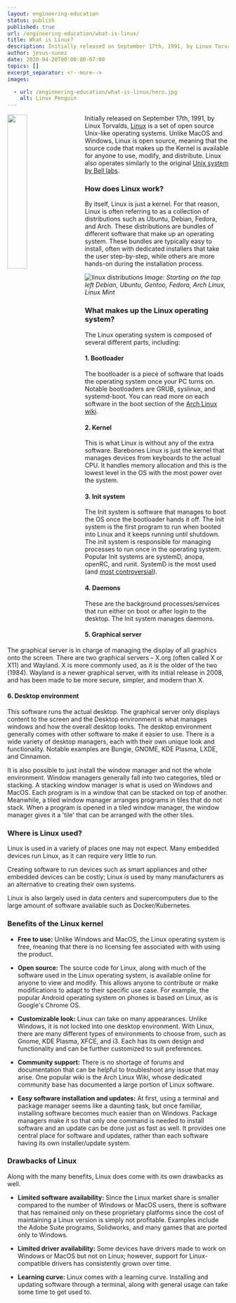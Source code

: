 ```yaml
---
layout: engineering-education
status: publish
published: true
url: /engineering-education/what-is-linux/
title: What is Linux?
description: Initially released on September 17th, 1991, by Linux Torvalds, Linux is a set of open source Unix-like operating systems.
author: jesus-nunez
date: 2020-04-20T00:00:00-07:00
topics: []
excerpt_separator: <!--more-->
images:

  - url: /engineering-education/what-is-linux/hero.jpg
    alt: Linux Penguin
---
```

<img src="/engineering-education/what-is-linux/Tux_linux_logo.png" style="float: left; padding-right: 5%; margin-bottom: 10px; width:30%;">

Initially released on September 17th, 1991, by Linux Torvalds, [Linux](https://en.wikipedia.org/wiki/Linux) is a set of open source Unix-like operating systems. Unlike MacOS and Windows, Linux is open source, meaning that the source code that makes up the Kernel is available for anyone to use, modify, and distribute. Linux also operates similarly to the original [Unix system by Bell labs](https://en.wikipedia.org/wiki/Unix).

<!--more-->

### How does Linux work?
By itself, Linux is just a kernel. For that reason, Linux is often referring to as a collection of distributions such as Ubuntu, Debian, Fedora, and Arch. These distributions are bundles of different software that make up an operating system. These bundles are typically easy to install, often with dedicated installers that take the user step-by-step, while others are more hands-on during the installation process.

![linux distributions](/engineering-education/what-is-linux/linuxlogos.png)
*Image: Starting on the top left Debian, Ubuntu, Gentoo, Fedora, Arch Linux, Linux Mint*

### What makes up the Linux operating system?
The Linux operating system is composed of several different parts, including:

#### 1. Bootloader
The bootloader is a piece of software that loads the operating system once your PC turns on. Notable bootloaders are GRUB, syslinux, and systemd-boot. You can read more on each software in the boot section of the [Arch Linux wiki](https://wiki.archlinux.org/index.php/Arch_boot_process#Boot_loader).

#### 2. Kernel
This is what Linux is without any of the extra software. Barebones Linux is just the kernel that manages devices from keyboards to the actual CPU. It handles memory allocation and this is the lowest level in the OS with the most power over the system.

#### 3. Init system
The Init system is software that manages to boot the OS once the bootloader hands it off. The Init system is the first program to run when booted into Linux and it keeps running until shutdown. The init system is responsible for managing processes to run once in the operating system. Popular Init systems are systemD, anopa, openRC, and runit. SystemD is the most used (and [most controversial](https://www.infoworld.com/article/3159124/linux-why-do-people-hate-systemd.html)).

#### 4. Daemons
These are the background processes/services that run either on boot or after login to the desktop. The Init system manages daemons.

#### 5. Graphical server
The graphical server is in charge of managing the display of all graphics onto the screen. There are two graphical servers – X.org (often called X or X11) and Wayland. X is more commonly used, as it is the older of the two (1984). Wayland is a newer graphical server, with its initial release in 2008, and has been made to be more secure, simpler, and modern than X.

#### 6. Desktop environment
This software runs the actual desktop. The graphical server only displays content to the screen and the Desktop environment is what manages windows and how the overall desktop looks. The desktop environment generally comes with other software to make it easier to use. There is a wide variety of desktop managers, each with their own unique look and functionality. Notable examples are Bungie, GNOME, KDE Plasma, LXDE, and Cinnamon.

It is also possible to just install the window manager and not the whole environment. Window managers generally fall into two categories, tiled or stacking. A stacking window manager is what is used on Windows and MacOS. Each program is in a window that can be stacked on top of another. Meanwhile, a tiled window manager arranges programs in tiles that do not stack. When a program is opened in a tiled window manager, the window manager gives it a 'tile' that can be arranged with the other tiles.

### Where is Linux used?
Linux is used in a variety of places one may not expect. Many embedded devices run Linux, as it can require very little to run.

Creating software to run devices such as smart appliances and other embedded devices can be costly; Linux is used by many manufacturers as an alternative to creating their own systems.

Linux is also largely used in data centers and supercomputers due to the large amount of software available such as Docker/Kubernetes.

### Benefits of the Linux kernel
- **Free to use:** Unlike Windows and MacOS, the Linux operating system is free, meaning that there is no licensing fee associated with with using the product.

- **Open source:** The source code for Linux, along with much of the software used in the Linux operating system, is available online for anyone to view and modify. This allows anyone to contribute or make modifications to adapt to their specific use case. For example, the popular Android operating system on phones is based on Linux, as is Google's Chrome OS.

- **Customizable look:** Linux can take on many appearances. Unlike Windows, it is not locked into one desktop environment. With Linux, there are many different types of environments to choose from, such as Gnome, KDE Plasma, XFCE, and i3. Each has its own design and functionality and can be further customized to suit preferences.

- **Community support:** There is no shortage of forums and documentation that can be helpful to troubleshoot any issue that may arise. One popular wiki is the Arch Linux Wiki, whose dedicated community base has documented a large portion of Linux software.

- **Easy software installation and updates:** At first, using a terminal and package manager seems like a daunting task, but once familiar, installing software becomes much easier than on Windows. Package managers make it so that only one command is needed to install software and an update can be done just as fast as well. It provides one central place for software and updates, rather than each software having its own installer/update system.

### Drawbacks of Linux
Along with the many benefits, Linux does come with its own drawbacks as well.

- **Limited software availability:** Since the Linux market share is smaller compared to the number of Windows or MacOS users, there is software that has remained only on these proprietary platforms since the cost of maintaining a Linux version is simply not profitable. Examples include the Adobe Suite programs, Solidworks, and many games that are ported only to Windows.

- **Limited driver availability:** Some devices have drivers made to work on Windows or MacOS but not on Linux; however, support for Linux-compatible drivers has consistently grown over time.

- **Learning curve:** Linux comes with a learning curve. Installing and updating software through a terminal, along with general usage can take some time to get used to.
